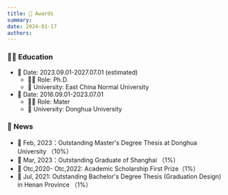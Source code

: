 ```yaml
---
title: 🏅️ Awards
summary: 
date: 2024-01-17
authors:
---
```


### 🧑‍🎓 Education

- 📅 Date: 2023.09.01-2027.07.01 (estimated)
  - 🧑‍🏫 Role: Ph.D. 
  - 🏫 University: East China Normal University
- 📅 Date: 2016.09.01-2023.07.01
  - 🧑‍🏫 Role: Mater
  - 🏫 University: Donghua University

###  🎊 News
- 👏 Feb, 2023：Outstanding Master's Degree Thesis at Donghua University （10%）
- 👏 Mar, 2023：Outstanding Graduate of Shanghai （1%）
- 👏 Otc,2020- Otc,2022: Academic Scholarship First Prize（1%）
- 👏 Jul, 2021: Outstanding Bachelor's Degree Thesis (Graduation Design) in Henan Province （1%）